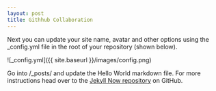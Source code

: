 ```yaml
---
layout: post
title: Githhub Collaboration 
---
```


Next you can update your site name, avatar and other options using the _config.yml file in the root of your repository (shown below).

![_config.yml]({{ site.baseurl }}/images/config.png)

 Go into /_posts/ and update the Hello World markdown file. For more instructions head over to the [Jekyll Now repository](https://github.com/barryclark/jekyll-now) on GitHub.

